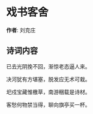 # 戏书客舍

**作者**: 刘克庄

## 诗词内容

已去光阴挽不回，渐惊老态逼人来。

决河犹有方堪塞，脱发应无术可栽。

圯戍宝藏惟檄草，南游稇载是诗材。

客愁何物禁当得，聊向旗亭买一杯。


